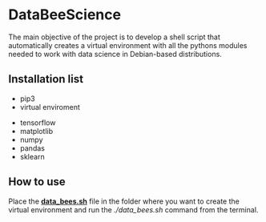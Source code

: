 # DataBeeScience
The main objective of the project is to develop a shell script that automatically creates a virtual environment with all the pythons modules needed to work with data science in Debian-based distributions.

## Installation list
- pip3
- virtual enviroment

* tensorflow
* matplotlib
* numpy
* pandas
* sklearn

## How to use

Place the [**data_bees.sh**](DataBeeScience) file in the folder where you want to create the virtual environment and run the *./data_bees.sh* command from the terminal.
